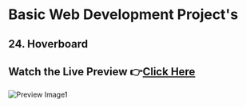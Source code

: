 # Basic Web Development Project's


## 24. Hoverboard


 
## Watch the Live Preview 👉[Click Here](https://sorcererchiragsingh.github.io/Web-Development-Projects/24-Hoverboard)
![Preview Image1](https://github.com/SorcererChiragsingh/Web-Development-Projects/blob/main/24-Hoverboard/preview.png)


